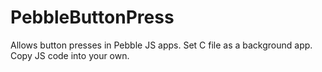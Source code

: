 PebbleButtonPress
=======================
Allows button presses in Pebble JS apps.
Set C file as a background app.
Copy JS code into your own.

